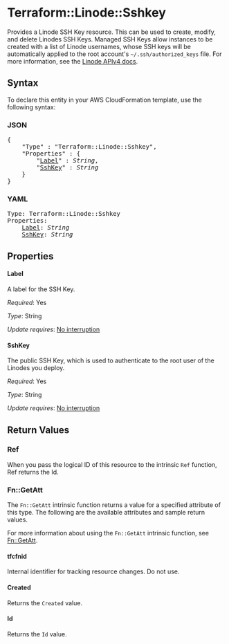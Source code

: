# Terraform::Linode::Sshkey

Provides a Linode SSH Key resource.  This can be used to create, modify, and delete Linodes SSH Keys.  Managed SSH Keys allow instances to be created with a list of Linode usernames, whose SSH keys will be automatically applied to the root account's `~/.ssh/authorized_keys` file.
For more information, see the [Linode APIv4 docs](https://developers.linode.com/api/v4#operation/getSSHKeys).

## Syntax

To declare this entity in your AWS CloudFormation template, use the following syntax:

### JSON

<pre>
{
    "Type" : "Terraform::Linode::Sshkey",
    "Properties" : {
        "<a href="#label" title="Label">Label</a>" : <i>String</i>,
        "<a href="#sshkey" title="SshKey">SshKey</a>" : <i>String</i>
    }
}
</pre>

### YAML

<pre>
Type: Terraform::Linode::Sshkey
Properties:
    <a href="#label" title="Label">Label</a>: <i>String</i>
    <a href="#sshkey" title="SshKey">SshKey</a>: <i>String</i>
</pre>

## Properties

#### Label

A label for the SSH Key.

_Required_: Yes

_Type_: String

_Update requires_: [No interruption](https://docs.aws.amazon.com/AWSCloudFormation/latest/UserGuide/using-cfn-updating-stacks-update-behaviors.html#update-no-interrupt)

#### SshKey

The public SSH Key, which is used to authenticate to the root user of the Linodes you deploy.

_Required_: Yes

_Type_: String

_Update requires_: [No interruption](https://docs.aws.amazon.com/AWSCloudFormation/latest/UserGuide/using-cfn-updating-stacks-update-behaviors.html#update-no-interrupt)

## Return Values

### Ref

When you pass the logical ID of this resource to the intrinsic `Ref` function, Ref returns the Id.

### Fn::GetAtt

The `Fn::GetAtt` intrinsic function returns a value for a specified attribute of this type. The following are the available attributes and sample return values.

For more information about using the `Fn::GetAtt` intrinsic function, see [Fn::GetAtt](https://docs.aws.amazon.com/AWSCloudFormation/latest/UserGuide/intrinsic-function-reference-getatt.html).

#### tfcfnid

Internal identifier for tracking resource changes. Do not use.

#### Created

Returns the <code>Created</code> value.

#### Id

Returns the <code>Id</code> value.

